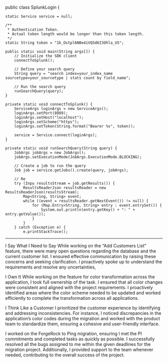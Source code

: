 public class SplunkLogin {

    static Service service = null;

    /**
     * Authentication Token.
     * Actual token length would be longer than this token length.
     */
    static String token = "1k_Ostpl6NBe4iVQ5d6I3Ohla_U5";
    
    public static void main(String args[]) {
        // Initialize the SDK client
        connectToSplunk();
        
        // Define your search query
        String query = "search index=your_index_name sourcetype=your_sourcetype | stats count by field_name";

        // Run the search query
        runSearchQuery(query);
    }

    private static void connectToSplunk() {
        ServiceArgs loginArgs = new ServiceArgs();
        loginArgs.setPort(8089);
        loginArgs.setHost("localhost");
        loginArgs.setScheme("https");
        loginArgs.setToken(String.format("Bearer %s", token));

        service = Service.connect(loginArgs);
    }

    private static void runSearchQuery(String query) {
        JobArgs jobArgs = new JobArgs();
        jobArgs.setExecutionMode(JobArgs.ExecutionMode.BLOCKING);
        
        // Create a job to run the query
        Job job = service.getJobs().create(query, jobArgs);
        
        // Re
        try (Inpu resultsStream = job.getResults()) {
            ResultsReaderJson resultsReader = new ResultsReaderJson(resultsStream);
            Map<String, String> event;
            while ((event = resultsReader.getNextEvent()) != null) {
                for (Map.Entry<String, String> entry : event.entrySet()) {
                    System.out.println(entry.getKey() + ": " + entry.getValue());
                }
            }
        } catch (Exception e) {
            e.printStackTrace();



------------------

I Say What I Need to Say
While working on the “Add Customers List” feature, there were many open questions regarding the database and the current customer list. I ensured effective communication by raising these concerns and seeking clarification. I proactively spoke up to understand the requirements and resolve any uncertainties,



I Own It
While working on the feature for color transformation across the application, I took full ownership of the task. I ensured that all color changes were consistent and aligned with the project requirements. I proactively identified areas where the color scheme needed to be updated and worked efficiently to complete the transformation across all applications. 



I Think Like a Customer
I prioritized the customer experience by identifying and addressing inconsistencies. For instance, I noticed discrepancies in the application’s color codes during the migration and worked with the product team to standardize them, ensuring a cohesive and user-friendly interface.



I worked on the ForgeRock to Ping migration, ensuring I met the PI commitments and completed tasks as quickly as possible. I successfully resolved all the bugs assigned to me within the given deadlines for the migration project. Additionally, I provided support to the team whenever needed, contributing to the overall success of the project.
